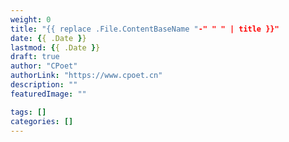 ```yaml
---
weight: 0
title: "{{ replace .File.ContentBaseName "-" " " | title }}"
date: {{ .Date }}
lastmod: {{ .Date }}
draft: true
author: "CPoet"
authorLink: "https://www.cpoet.cn"
description: ""
featuredImage: ""

tags: []
categories: []
---
```

